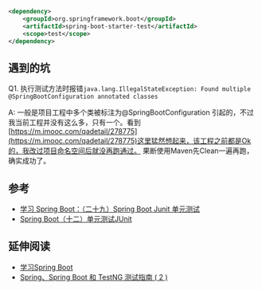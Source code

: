 ```xml
<dependency>
	<groupId>org.springframework.boot</groupId>
	<artifactId>spring-boot-starter-test</artifactId>
	<scope>test</scope>
</dependency>
```

## 遇到的坑

Q1. 执行测试方法时报错`java.lang.IllegalStateException: Found multiple @SpringBootConfiguration annotated classes `

A: 一般是项目工程中多个类被标注为@SpringBootConfiguration 引起的，不过我当前工程并没有这么多，只有一个。看到[https://m.imooc.com/qadetail/278775](https://m.imooc.com/qadetail/278775)这里猛然想起来，该工程之前都是Ok的，我改过项目命名空间后就没再跑通过。
果断使用Maven先Clean一遍再跑，确实成功了。

## 参考
* [学习 Spring Boot：（二十九）Spring Boot Junit 单元测试](https://blog.csdn.net/qq_35915384/article/details/80227297)
* [Spring Boot（十二）单元测试JUnit](https://www.cnblogs.com/vipstone/p/9908545.html)

## 延伸阅读
* [学习Spring Boot](https://blog.csdn.net/qq_35915384/article/details/80227297)
* [Spring、Spring Boot 和 TestNG 测试指南 ( 2 )](http://www.itboth.com/d/nYbiae/spring)

